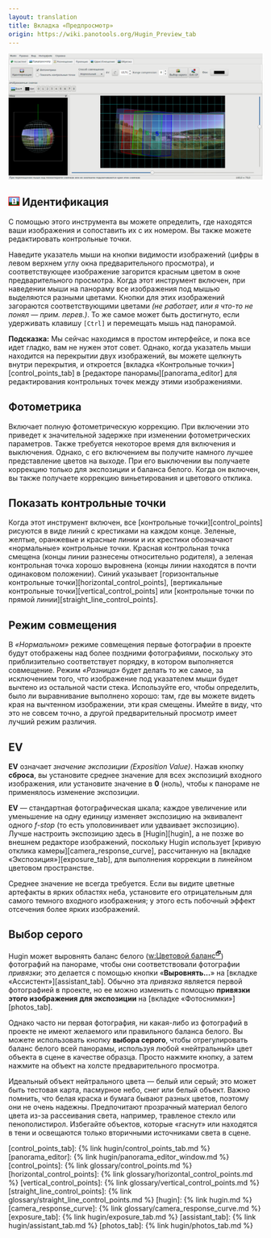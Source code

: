 ```yaml
---
layout: translation
title: Вкладка «Предпросмотр»
origin: https://wiki.panotools.org/Hugin_Preview_tab
---
```

![Скриншот: вкладка «Предпросмотр»](/img/preview-tab.png)

## ![Идентификация](/img/identify.png) Идентификация

С помощью этого инструмента вы можете определить, где находятся ваши изображения и сопоставить их с их номером.
Вы также можете редактировать контрольные точки.

Наведите указатель мыши на кнопки видимости изображений (цифры в левом верхнем углу окна предварительного просмотра),
и соответствующее изображение загорится красным цветом в окне предварительного просмотра. Когда этот инструмент включен,
при наведении мыши на панораму все изображения под мышью выделяются разными цветами. Кнопки для этих изображений загораются
соответствующими цветами *(не работает, или я что-то не понял — прим. перев.)*. То же самое может быть достигнуто, если
удерживать клавишу `[Ctrl]` и перемещать мышь над панорамой.

**Подсказка:** Мы сейчас находимся в простом интерфейсе, и пока все идет гладко, вам не нужен этот совет. Однако,
когда указатель мыши находится на перекрытии двух изображений, вы можете щелкнуть внутри перекрытия, и откроется
[вкладка «Контрольные точки»][control_points_tab] в [редакторе панорамы][panorama_editor] для редактирования контрольных
точек между этими изображениями.

## Фотометрика

Включает полную фотометрическую коррекцию. При включении это приведет к значительной задержке при изменении фотометрических параметров.
Также требуется некоторое время для включения и выключения. Однако, с его включением вы получите намного лучшее представление цветов
на выходе. При его выключении вы получаете коррекцию только для экспозиции и баланса белого. Когда он включен, вы также получаете
коррекцию виньетирования и цветового отклика.

## Показать контрольные точки

Когда этот инструмент включен, все [контрольные точки][control_points] рисуются в виде линий с крестиками на каждом конце. Зеленые,
желтые, оранжевые и красные линии и их крестики обозначают «нормальные» контрольные точки. Красная контрольная точка смещена (концы
линии разнесены относительно родителя), а зеленая контрольная точка хорошо выровнена (концы линии находятся в почти одинаковом положении).
Синий указывает [горизонтальные контрольные точки][horizontal_control_points], [вертикальные контрольные точки][vertical_control_points]
или [контрольные точки по прямой линии][straight_line_control_points].

## Режим совмещения

В *«Нормальном»* режиме совмещения первые фотографии в проекте будут отображены над более поздними фотографиями, поскольку
это приблизительно соответствует порядку, в котором выполняется совмещение. Режим *«Разница»* будет делать то же самое,
за исключением того, что изображение под указателем мыши будет вычтено из остальной части стека. Используйте его, чтобы определить,
было ли выравнивание выполнено хорошо: там, где вы можете видеть края на вычтенном изображении, эти края смещены. Имейте в виду,
что это не совсем точно, а другой предварительный просмотр имеет лучший режим различия.

## EV

**EV** означает *значение экспозиции (Exposition Value)*. Нажав кнопку **сброса**, вы установите среднее значение для всех экспозиций
входного изображения, или установите значение в **0** (ноль), чтобы к панораме не применялось изменение экспозиции.
<!-- TODO: недопереведено -->

**EV** — стандартная фотографическая шкала; каждое увеличение или уменьшение на одну единицу изменяет экспозицию на эквивалент одного
*f-stop* (то есть уполовинивает или удваивает экспозицию). Лучше настроить экспозицию здесь в [Hugin][hugin], а не позже во внешнем редакторе
изображений, поскольку Hugin использует [кривую отклика камеры][camera_response_curve], рассчитанную на [вкладке «Экспозиция»][exposure_tab],
для выполнения коррекции в линейном цветовом пространстве.

Среднее значение не всегда требуется. Если вы видите цветные артефакты в ярких областях неба, установите его отрицательным для самого
темного входного изображения; у этого есть побочный эффект отсечения более ярких изображений.

## Выбор серого

Hugin может выровнять баланс белого ([w:Цветовой баланс<sup>🗗</sup>](http://www.wikipedia.org/wiki/Color_balance)) фотографий на панораме,
чтобы они соответствовали фотографии *привязки*; это делается с помощью кнопки «**Выровнять...**» на [вкладке «Ассистент»][assistant_tab].
Обычно эта *привязка* является первой фотографией в проекте, но ее можно изменить с помощью **привязки этого изображения для экспозиции**
на [вкладке «Фотоснимки»][photos_tab].

Однако часто ни первая фотография, ни какая-либо из фотографий в проекте не имеют желаемого или правильного баланса белого. Вы можете использовать
кнопку **выбора серого**, чтобы отрегулировать баланс белого всей панорамы, используя любой «нейтральный» цвет объекта в сцене в качестве образца.
Просто нажмите кнопку, а затем нажмите на объект на холсте предварительного просмотра.

Идеальный объект нейтрального цвета — белый или серый; это может быть тестовая карта, пасмурное небо, снег или белый объект. Важно помнить,
что белая краска и бумага бывают разных цветов, поэтому они не очень надежны. Предпочитают прозрачный материал белого цвета из-за рассеивания света,
например, травленое стекло или пенополистирол. Избегайте объектов, которые «гаснут» или находятся в тени и освещаются только вторичными источниками
света в сцене.


[control_points_tab]: {% link hugin/control_points_tab.md %}
[panorama_editor]: {% link hugin/panorama_editor_window.md %}
[control_points]: {% link glossary/control_points.md %}
[horizontal_control_points]: {% link glossary/horizontal_control_points.md %}
[vertical_control_points]: {% link glossary/vertical_control_points.md %}
[straight_line_control_points]: {% link glossary/straight_line_control_points.md %}
[hugin]: {% link hugin.md %}
[camera_response_curve]: {% link glossary/camera_response_curve.md %}
[exposure_tab]: {% link hugin/exposure_tab.md %}
[assistant_tab]: {% link hugin/assistant_tab.md %}
[photos_tab]: {% link hugin/photos_tab.md %}
